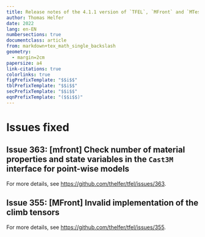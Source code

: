 ```yaml
---
title: Release notes of the 4.1.1 version of `TFEL`, `MFront` and `MTest`
author: Thomas Helfer
date: 2022
lang: en-EN
numbersections: true
documentclass: article
from: markdown+tex_math_single_backslash
geometry:
  - margin=2cm
papersize: a4
link-citations: true
colorlinks: true
figPrefixTemplate: "$$i$$"
tblPrefixTemplate: "$$i$$"
secPrefixTemplate: "$$i$$"
eqnPrefixTemplate: "($$i$$)"
---
```


# Issues fixed

## Issue 363: [mfront] Check number of material properties and state variables in the `Cast3M` interface for point-wise models

For more details, see <https://github.com/thelfer/tfel/issues/363>.

## Issue 355: [MFront] Invalid implementation of the climb tensors

For more details, see <https://github.com/thelfer/tfel/issues/355>.

